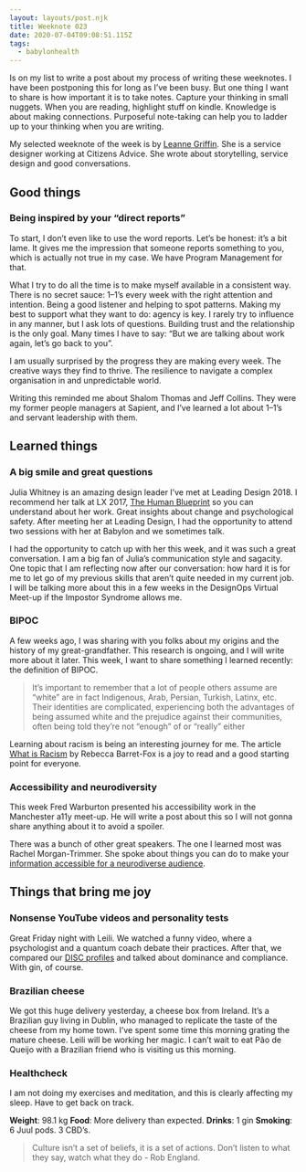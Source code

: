 ```yaml
---
layout: layouts/post.njk
title: Weeknote 023
date: 2020-07-04T09:08:51.115Z
tags:
  - babylonhealth
---
```

Is on my list to write a post about my process of writing these weeknotes. I have been postponing this for long as I’ve been busy. But one thing I want to share is how important it is to take notes. Capture your thinking in small nuggets. When you are reading, highlight stuff on kindle. Knowledge is about making connections. Purposeful note-taking can help you to ladder up to your thinking when you are writing.

My selected weeknote of the week is by [Leanne Griffin](https://medium.com/@leanne.m.griffin/weeknotes-1-5-june-6ea9ea418dae). She is a service designer working at Citizens Advice. She wrote about storytelling, service design and good conversations.

## Good things

### Being inspired by your “direct reports”

To start, I don’t even like to use the word reports. Let’s be honest: it’s a bit lame. It gives me the impression that someone reports something to you, which is actually not true in my case. We have Program Management for that.

What I try to do all the time is to make myself available in a consistent way. There is no secret sauce: 1–1’s every week with the right attention and intention. Being a good listener and helping to spot patterns. Making my best to support what they want to do: agency is key. I rarely try to influence in any manner, but I ask lots of questions. Building trust and the relationship is the only goal. Many times I have to say: “But we are talking about work again, let’s go back to you”.

I am usually surprised by the progress they are making every week. The creative ways they find to thrive. The resilience to navigate a complex organisation in and unpredictable world.

Writing this reminded me about Shalom Thomas and Jeff Collins. They were my former people managers at Sapient, and I’ve learned a lot about 1–1’s and servant leadership with them.

## Learned things

 
### A big smile and great questions
Julia Whitney is an amazing design leader I’ve met at Leading Design 2018. I  recommend her talk at LX 2017, [The Human Blueprint](https://vimeo.com/215141773) so you can understand about her work. Great insights about change and psychological safety. After meeting her at Leading Design, I had the opportunity to attend two sessions with her at Babylon and we sometimes talk. 

I had the opportunity to catch up with her this week, and it was such a great conversation. I am a big fan of Julia’s communication style and sagacity. One topic that I am reflecting now after our conversation: how hard it is for me to let go of my previous skills that aren’t quite needed in my current job. I will be talking more about this in a few weeks in the DesignOps Virtual Meet-up if the Impostor Syndrome allows me.

### BIPOC

A few weeks ago, I was sharing with you folks about my origins and the history of my great-grandfather. This research is ongoing, and I will write more about it later. This week, I want to share something I learned recently: the definition of BIPOC.

> It’s important to remember that a lot of people others assume are “white” are in fact Indigenous, Arab, Persian, Turkish, Latinx, etc. Their identities are complicated, experiencing both the advantages of being assumed white and the prejudice against their communities, often being told they’re not “enough” of or “really” either

Learning about racism is being an interesting journey for me. The article [What is Racism](https://anygoodthing.com/2020/06/14/what-is-racism/) by Rebecca Barret-Fox is a joy to read and a good starting point for everyone.

### Accessibility and neurodiversity

This week Fred Warburton presented his accessibility work in the Manchester a11y meet-up. He will write a post about this so I will not gonna share anything about it to avoid a spoiler.

There was a bunch of other great speakers. The one I learned most was Rachel Morgan-Trimmer. She spoke about things you can do to make your [information accessible for a neurodiverse audience](https://sparkleclass.com/2020/07/03/10-stupidly-easy-things-you-can-do-to-be-accessible/).

## Things that bring me joy

### Nonsense YouTube videos and personality tests

Great Friday night with Leili. We watched a funny video, where a psychologist and a quantum coach debate their practices. After that, we compared our [DISC profiles](https://www.123test.com/disc-personality-test/) and talked about dominance and compliance. With gin, of course.

### Brazilian cheese

We got this huge delivery yesterday, a cheese box from Ireland. It’s a Brazilian guy living in Dublin, who managed to replicate the taste of the cheese from my home town. I’ve spent some time this morning grating the mature cheese. Leili will be working her magic. I can’t wait to eat Pão de Queijo with a Brazilian friend who is visiting us this morning.

### Healthcheck

I am not doing my exercises and meditation, and this is clearly affecting my sleep. Have to get back on track.

**Weight**: 98.1 kg
**Food**: More delivery than expected.
**Drinks**: 1 gin
**Smoking**: 6 Juul pods. 3 CBD’s.

>Culture isn’t a set of beliefs, it is a set of actions. Don’t listen to what they say, watch what they do - Rob England.